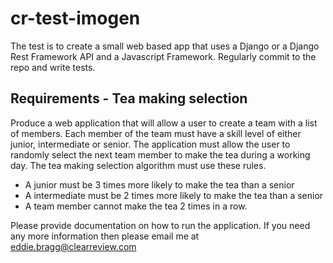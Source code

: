 # cr-test-imogen

The test is to create a small web based app that uses a Django or a Django Rest Framework API and a Javascript Framework. Regularly commit to the repo and write tests.

## Requirements - Tea making selection

Produce a web application that will allow a user to create a team with a list of members. Each member of the team must have a skill level of either junior, intermediate or senior. The application must allow the user to randomly select the next team member to make the tea during a working day. The tea making selection algorithm must use these rules.

* A junior must be 3 times more likely to make the tea than a senior
* A intermediate must be 2 times more likely to make the tea than a senior
* A team member cannot make the tea 2 times in a row.

Please provide documentation on how to run the application.
If you need any more information then please email me at eddie.bragg@clearreview.com